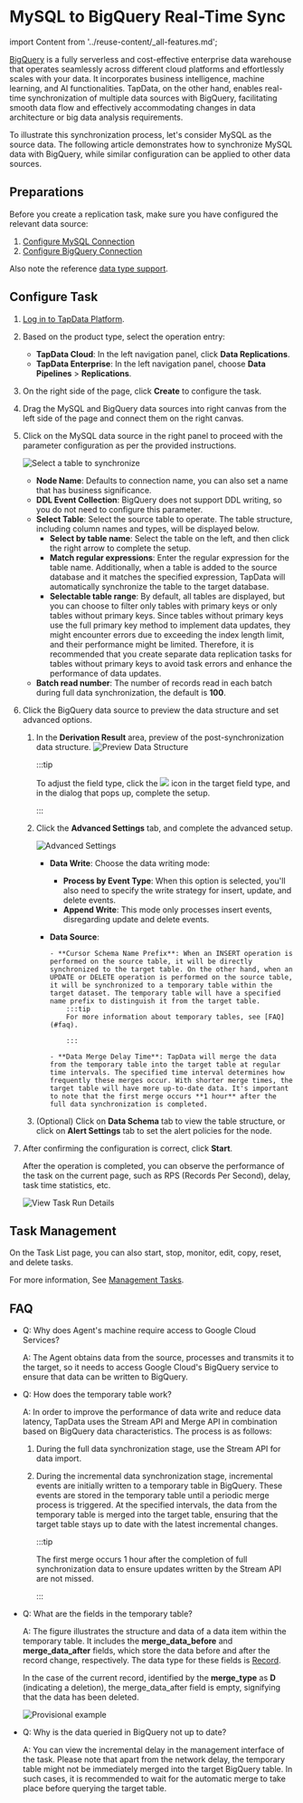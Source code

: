 # MySQL to BigQuery Real-Time Sync

import Content from '../reuse-content/_all-features.md';

<Content />

[BigQuery](https://cloud.google.com/bigquery/docs?hl=zh-cn) is a fully serverless and cost-effective enterprise data warehouse that operates seamlessly across different cloud platforms and effortlessly scales with your data. It incorporates business intelligence, machine learning, and AI functionalities. TapData, on the other hand, enables real-time synchronization of multiple data sources with BigQuery, facilitating smooth data flow and effectively accommodating changes in data architecture or big data analysis requirements.

To illustrate this synchronization process, let's consider MySQL as the source data. The following article demonstrates how to synchronize MySQL data with BigQuery, while similar configuration can be applied to other data sources.

## Preparations

Before you create a replication task, make sure you have configured the relevant data source:

1. [Configure MySQL Connection](../prerequisites/on-prem-databases/mysql.md)
2. [Configure BigQuery Connection](../prerequisites/warehouses-and-lake/big-query.md)

Also note the reference [data type support](../user-guide/no-supported-data-type.md).

## Configure Task

1. [Log in to TapData Platform](../user-guide/log-in.md).

2. Based on the product type, select the operation entry:

   * **TapData Cloud**: In the left navigation panel, click **Data Replications**.
   * **TapData Enterprise**: In the left navigation panel, choose **Data Pipelines** > **Replications**.

3. On the right side of the page, click **Create** to configure the task.

4. Drag the MySQL and BigQuery data sources into right canvas from the left side of the page and connect them on the right canvas.

5. Click on the MySQL data source in the right panel to proceed with the parameter configuration as per the provided instructions.

   ![Select a table to synchronize](../images/mysql_to_bigquery_source_en.png)

   - **Node Name**: Defaults to connection name, you can also set a name that has business significance.
   - **DDL Event Collection**: BigQuery does not support DDL writing, so you do not need to configure this parameter.
   - **Select Table**: Select the source table to operate. The table structure, including column names and types, will be displayed below.      
     * **Select by table name**: Select the table on the left, and then click the right arrow to complete the setup.
     * **Match regular expressions**: Enter the regular expression for the table name. Additionally, when a table is added to the source database and it matches the specified expression, TapData will automatically synchronize the table to the target database.
     * **Selectable table range**: By default, all tables are displayed, but you can choose to filter only tables with primary keys or only tables without primary keys. Since tables without primary keys use the full primary key method to implement data updates, they might encounter errors due to exceeding the index length limit, and their performance might be limited. Therefore, it is recommended that you create separate data replication tasks for tables without primary keys to avoid task errors and enhance the performance of data updates.
   - **Batch read number**: The number of records read in each batch during full data synchronization, the default is **100**.

6. Click the BigQuery data source to preview the data structure and set advanced options.

   1. In the **Derivation Result** area, preview of the post-synchronization data structure. ![Preview Data Structure](../images/mysql_to_bigquery_target_en.png)

      :::tip

      To adjust the field type, click the ![](../images/down_arrow.png) icon in the target field type, and in the dialog that pops up, complete the setup.

      :::

   2. Click the **Advanced Settings** tab, and complete the advanced setup.

      ![Advanced Settings](../images/mysql_to_bigquery_settings_en.png)

      - **Data Write**: Choose the data writing mode:

           - **Process by Event Type**: When this option is selected, you'll also need to specify the write strategy for insert, update, and delete events.
           - **Append Write**: This mode only processes insert events, disregarding update and delete events.

      - **Data Source**: 

            - **Cursor Schema Name Prefix**: When an INSERT operation is performed on the source table, it will be directly synchronized to the target table. On the other hand, when an UPDATE or DELETE operation is performed on the source table, it will be synchronized to a temporary table within the target dataset. The temporary table will have a specified name prefix to distinguish it from the target table.
                :::tip
                For more information about temporary tables, see [FAQ](#faq).

                :::

            - **Data Merge Delay Time**: TapData will merge the data from the temporary table into the target table at regular time intervals. The specified time interval determines how frequently these merges occur. With shorter merge times, the target table will have more up-to-date data. It's important to note that the first merge occurs **1 hour** after the full data synchronization is completed.

   3. (Optional) Click on **Data Schema** tab to view the table structure, or click on **Alert Settings** tab to set the alert policies for the node.

7. After confirming the configuration is correct, click **Start**.

   After the operation is completed, you can observe the performance of the task on the current page, such as RPS (Records Per Second), delay, task time statistics, etc.

   ![View Task Run Details](../images/mysql_to_bigquery_monitor_en.png)

## Task Management

On the Task List page, you can also start, stop, monitor, edit, copy, reset, and delete tasks.

For more information, See [Management Tasks](../user-guide/data-pipeline/copy-data/manage-task.md).



## <span id="faq"> FAQ</span>

* Q: Why does Agent's machine require access to Google Cloud Services?

   A: The Agent obtains data from the source, processes and transmits it to the target, so it needs to access Google Cloud's BigQuery service to ensure that data can be written to BigQuery.

* Q: How does the temporary table work?

   A: In order to improve the performance of data write and reduce data latency, TapData uses the Stream API and Merge API in combination based on BigQuery data characteristics. The process is as follows:

   1. During the full data synchronization stage, use the Stream API for data import.

   2. During the incremental data synchronization stage, incremental events are initially written to a temporary table in BigQuery. These events are stored in the temporary table until a periodic merge process is triggered. At the specified intervals, the data from the temporary table is merged into the target table, ensuring that the target table stays up to date with the latest incremental changes.

      :::tip

      The first merge occurs 1 hour after the completion of full synchronization data to ensure updates written by the Stream API are not missed.

      :::

* Q: What are the fields in the temporary table?

   A: The figure illustrates the structure and data of a data item within the temporary table. It includes the **merge_data_before** and **merge_data_after** fields, which store the data before and after the record change, respectively. The data type for these fields is [Record](https://cloud.google.com/bigquery/docs/nested-repeated). 

   In the case of the current record, identified by the **merge_type** as **D** (indicating a deletion), the merge_data_after field is empty, signifying that the data has been deleted.

   ![Provisional example](../images/temp_table_demo.png)

* Q: Why is the data queried in BigQuery not up to date?

   A: You can view the incremental delay in the management interface of the task. Please note that apart from the network delay, the temporary table might not be immediately merged into the target BigQuery table. In such cases, it is recommended to wait for the automatic merge to take place before querying the target table.


